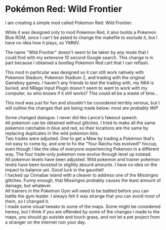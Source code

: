# Pokémon Red: Wild Frontier

I am creating a simple mod called Pokemon Red: Wild Frontier.

While it was designed only to mod Pokemon Red, it also builds a Pokemon Blue ROM, since I can't be asked to change the makefile to exclude it, but I have no idea how it plays, so YMMV.

The name "Wild Frontier" doesn't seem to be taken by any mods that I could find with my extensive 10 second Google search. This change is in part because I obtained a bootleg Pokemon Red cart that I can reflash.

This mod in particular was designed so it can still work natively with Pokemon Stadium, Pokemon Stadium 2, and trading with the original Gameboy games. I haven't any friends to test the trading with, my N64 is buried, and NRage Input Plugin doesn't seem to want to work with my computer, so who knows if it still works? This could all be a waste of time...

This mod was just for fun and shouldn't be considered terribly serious, but I will outline the changes that are being made below:
*most are probably WIP*

Some changed dialogue. I never did like Lance's fakeout speech.  
All pokemon can be obtained without glitches. I tried to make all the same pokemon catchable in blue and red, so their locations are the same by replacing duplicates in the wild pokemon lists.  
Two trades were adjusted. One to get a Mew by trading a Pokémon that’s not easy to come by, and one to fix the "Your Raichu has evolved!" hiccup, even though I like the idea of everyone experiencing Pokemon in a different way.
The four trade-only pokemon now evolve through level up instead.  
All pokemon levels have been adjusted. Wild pokemon and trainer pokemon levels have been boosted to slightly absurd amounts. I have no idea on the impact to balance yet. Good luck in the gauntlet!  
I hacked up Cinnabar island with a cleaver to address one of the Missingno glitches. Funny enough, that Missingno probably causes the least amount of damage, but whatever.  
All trainers in the Pokemon Gym will need to be battled before you can battle the gym leader. I always felt it was strange that you can avoid most of them, so I changed it.  
I made some visual tweaks to some of the maps. Some might be considered heresy, but I think if you are offended by some of the changes I made to the maps, you should go outside and touch grass, and not let a pet project from a stranger on the internet ruin your day.  
